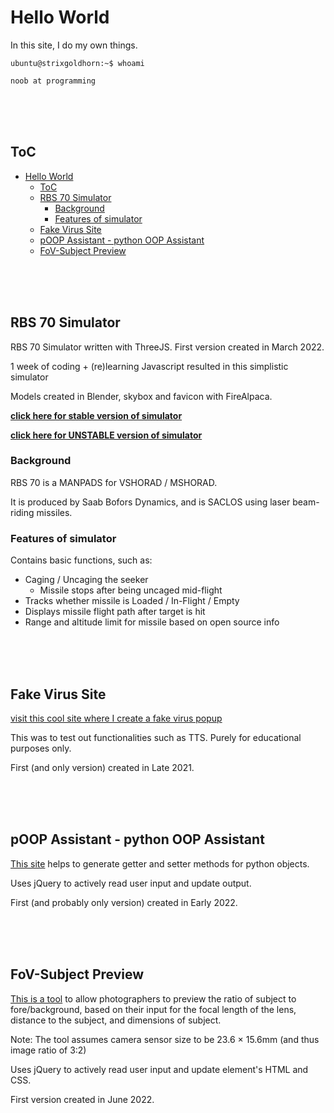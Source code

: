 # Hello World

In this site, I do my own things.

```console
ubuntu@strixgoldhorn:~$ whoami

noob at programming
```

<br/><br/><br/>

## ToC

- [Hello World](#hello-world)
  - [ToC](#toc)
  - [RBS 70 Simulator](#rbs-70-simulator)
    - [Background](#background)
    - [Features of simulator](#features-of-simulator)
  - [Fake Virus Site](#fake-virus-site)
  - [pOOP Assistant - python OOP Assistant](#poop-assistant---python-oop-assistant)
  - [FoV-Subject Preview](#fov-subject-preview)

<br/><br/><br/>

## RBS 70 Simulator

RBS 70 Simulator written with ThreeJS. First version created in March 2022.

1 week of coding + (re)learning Javascript resulted in this simplistic simulator

Models created in Blender, skybox and favicon with FireAlpaca.

**[click here for stable version of simulator](./VSHORAD%20(EXPORT)/vshoradsim.html)**

**[click here for UNSTABLE version of simulator](./VSHORAD%20(unstable)/vshoradsim.html)**

### Background

RBS 70 is a MANPADS for VSHORAD / MSHORAD.

It is produced by Saab Bofors Dynamics, and is SACLOS using laser beam-riding missiles.

### Features of simulator

Contains basic functions, such as:

- Caging / Uncaging the seeker
  - Missile stops after being uncaged mid-flight
- Tracks whether missile is Loaded / In-Flight / Empty
- Displays missile flight path after target is hit
- Range and altitude limit for missile based on open source info

<br/><br/><br/>

## Fake Virus Site

[visit this cool site where I create a fake virus popup](for_the_lolz/fakeviruspopup.html)

This was to test out functionalities such as TTS. Purely for educational purposes only.

First (and only version) created in Late 2021.

<br/><br/><br/>

## pOOP Assistant - python OOP Assistant

[This site](pOOP/index.html) helps to generate getter and setter methods for python objects.

Uses jQuery to actively read user input and update output.

First (and probably only version) created in Early 2022.

<br/><br/><br/>

## FoV-Subject Preview

[This is a tool](FoV-Subject%20Preview/index.html) to allow photographers to preview the ratio of subject to fore/background, based on their input for the focal length of the lens, distance to the subject, and dimensions of subject.

Note: The tool assumes camera sensor size to be 23.6 × 15.6mm (and thus image ratio of 3:2)

Uses jQuery to actively read user input and update element's HTML and CSS.

First version created in June 2022.
